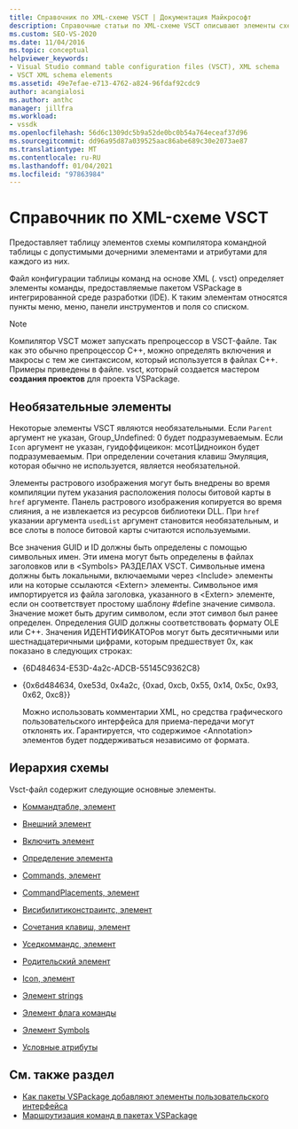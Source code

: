 ```yaml
---
title: Справочник по XML-схеме VSCT | Документация Майкрософт
description: Справочные статьи по XML-схеме VSCT описывают элементы схемы компилятора командной таблицы с допустимыми дочерними элементами и атрибутами для каждого.
ms.custom: SEO-VS-2020
ms.date: 11/04/2016
ms.topic: conceptual
helpviewer_keywords:
- Visual Studio command table configuration files (VSCT), XML schema
- VSCT XML schema elements
ms.assetid: 49e7efae-e713-4762-a824-96fdaf92cdc9
author: acangialosi
ms.author: anthc
manager: jillfra
ms.workload:
- vssdk
ms.openlocfilehash: 56d6c1309dc5b9a52de0bc0b54a764eceaf37d96
ms.sourcegitcommit: dd96a95d87a039525aac86abe689c30e2073ae87
ms.translationtype: MT
ms.contentlocale: ru-RU
ms.lasthandoff: 01/04/2021
ms.locfileid: "97863984"
---
```

# <a name="vsct-xml-schema-reference"></a>Справочник по XML-схеме VSCT
Предоставляет таблицу элементов схемы компилятора командной таблицы с допустимыми дочерними элементами и атрибутами для каждого из них.

 Файл конфигурации таблицы команд на основе XML (. vsct) определяет элементы команды, предоставляемые пакетом VSPackage в интегрированной среде разработки (IDE). К таким элементам относятся пункты меню, меню, панели инструментов и поля со списком.

> [!NOTE]
> Компилятор VSCT может запускать препроцессор в VSCT-файле. Так как это обычно препроцессор C++, можно определять включения и макросы с тем же синтаксисом, который используется в файлах C++. Примеры приведены в файле. vsct, который создается мастером **создания проектов** для проекта VSPackage.

## <a name="optional-elements"></a>Необязательные элементы
 Некоторые элементы VSCT являются необязательными. Если `Parent` аргумент не указан, Group_Undefined: 0 будет подразумеваемым. Если `Icon` аргумент не указан, гуидоффицеикон: мсотЦидноикон будет подразумеваемым. При определении сочетания клавиш Эмуляция, которая обычно не используется, является необязательной.

 Элементы растрового изображения могут быть внедрены во время компиляции путем указания расположения полосы битовой карты в `href` аргументе. Панель растрового изображения копируется во время слияния, а не извлекается из ресурсов библиотеки DLL. При `href` указании аргумента `usedList` аргумент становится необязательным, и все слоты в полосе битовой карты считаются используемыми.

 Все значения GUID и ID должны быть определены с помощью символьных имен. Эти имена могут быть определены в файлах заголовков или в \<Symbols> РАЗДЕЛАХ VSCT. Символьные имена должны быть локальными, включаемыми через \<Include> элементы или на которые ссылаются \<Extern> элементы. Символьное имя импортируется из файла заголовка, указанного в \<Extern> элементе, если он соответствует простому шаблону #define значение символа. Значение может быть другим символом, если этот символ был ранее определен. Определения GUID должны соответствовать формату OLE или C++. Значения ИДЕНТИФИКАТОРов могут быть десятичными или шестнадцатеричными цифрами, которым предшествует 0x, как показано в следующих строках:

- {6D484634-E53D-4a2c-ADCB-55145C9362C8}

- {0x6d484634, 0xe53d, 0x4a2c, {0xad, 0xcb, 0x55, 0x14, 0x5c, 0x93, 0x62, 0xc8}}

  Можно использовать комментарии XML, но средства графического пользовательского интерфейса для приема-передачи могут отклонять их. Гарантируется, что содержимое \<Annotation> элементов будет поддерживаться независимо от формата.

## <a name="schema-hierarchy"></a>Иерархия схемы
 Vsct-файл содержит следующие основные элементы.

- [Коммандтабле, элемент](../extensibility/commandtable-element.md)

- [Внешний элемент](../extensibility/extern-element.md)

- [Включить элемент](../extensibility/include-element.md)

- [Определение элемента](../extensibility/define-element.md)

- [Commands, элемент](../extensibility/commands-element.md)

- [CommandPlacements, элемент](../extensibility/commandplacements-element.md)

- [Висибилитиконстраинтс, элемент](../extensibility/visibilityconstraints-element.md)

- [Сочетания клавиш, элемент](../extensibility/keybindings-element.md)

- [Уседкоммандс, элемент](../extensibility/usedcommands-element.md)

- [Родительский элемент](../extensibility/parent-element.md)

- [Icon, элемент](../extensibility/icon-element.md)

- [Элемент strings](../extensibility/strings-element.md)

- [Элемент флага команды](../extensibility/command-flag-element.md)

- [Элемент Symbols](../extensibility/symbols-element.md)

- [Условные атрибуты](../extensibility/vsct-xml-schema-conditional-attributes.md)

## <a name="see-also"></a>См. также раздел
- [Как пакеты VSPackage добавляют элементы пользовательского интерфейса](../extensibility/internals/how-vspackages-add-user-interface-elements.md)
- [Маршрутизация команд в пакетах VSPackage](../extensibility/internals/command-routing-in-vspackages.md)
